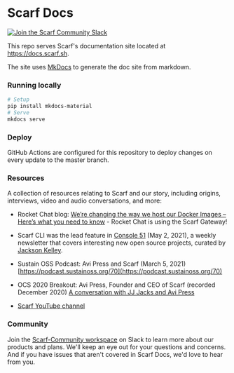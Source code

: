 # Scarf Docs


<p>
  <a href="https://tinyurl.com/join-scarf-community">
    <img src="https://img.shields.io/badge/Scarf%20Community%20-Slack-blue" alt="Join the Scarf Community Slack" />
  </a>
</p>


This repo serves Scarf's documentation site located at https://docs.scarf.sh.

The site uses [MkDocs](https://www.mkdocs.org/) to generate the doc site from markdown.

### Running locally

```bash
# Setup
pip install mkdocs-material
# Serve
mkdocs serve
```

### Deploy

GitHub Actions are configured for this repository to deploy changes on every update to the master branch.

### Resources 

A collection of resources relating to Scarf and our story, including origins, interviews, video and audio conversations, and more: 

* Rocket Chat blog: [We’re changing the way we host our Docker Images – Here’s what you need to know](https://rocket.chat/blog/product/docker-images-change/) - Rocket Chat is using the Scarf Gateway! 

* Scarf CLI was the lead feature in [Console 51](https://console.substack.com/p/console-51) (May 2, 2021), a weekly newsletter that covers interesting new open source projects, curated by [Jackson Kelley](https://console.substack.com/people/5613515-jackson-kelley). 

* Sustain OSS Podcast: Avi Press and Scarf (March 5, 2021) [https://podcast.sustainoss.org/70](https://podcast.sustainoss.org/70)

* OCS 2020 Breakout: Avi Press, Founder and CEO of Scarf (recorded December 2020) [A conversation with JJ Jacks and Avi Press](https://www.coss.community/cossc/ocs-2020-breakout-avi-press-founder-and-ceo-of-scarf-63j)

* [Scarf YouTube channel](https://www.youtube.com/channel/UCiJRrlBKBOgYFRO9eb6pfdg)




### Community 

Join the [Scarf-Community workspace](https://tinyurl.com/join-scarf-community) on Slack to learn more about our products and plans. We'll keep an eye out for your questions and concerns. And if you have issues that aren't covered in Scarf Docs, we'd love to hear from you. 
